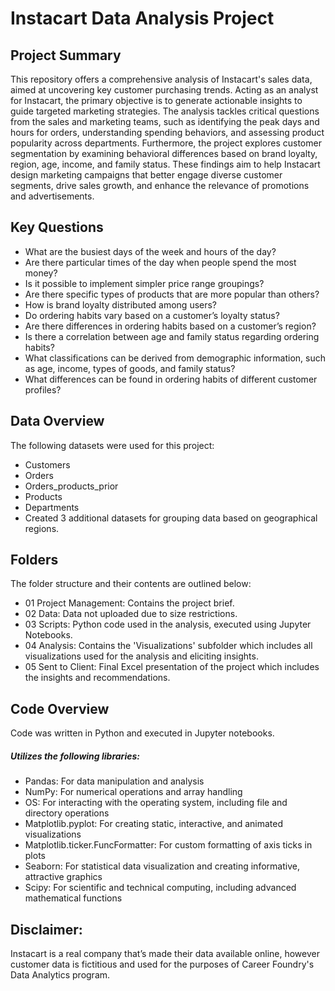 # Instacart Data Analysis Project

## Project Summary
This repository offers a comprehensive analysis of Instacart's sales data, aimed at uncovering key customer purchasing trends. Acting as an analyst for Instacart, the primary objective is to generate actionable insights to guide targeted marketing strategies. The analysis tackles critical questions from the sales and marketing teams, such as identifying the peak days and hours for orders, understanding spending behaviors, and assessing product popularity across departments. Furthermore, the project explores customer segmentation by examining behavioral differences based on brand loyalty, region, age, income, and family status. These findings aim to help Instacart design marketing campaigns that better engage diverse customer segments, drive sales growth, and enhance the relevance of promotions and advertisements.

## Key Questions
- What are the busiest days of the week and hours of the day?
- Are there particular times of the day when people spend the most money?
- Is it possible to implement simpler price range groupings?
- Are there specific types of products that are more popular than others?
- How is brand loyalty distributed among users?
- Do ordering habits vary based on a customer’s loyalty status?
- Are there differences in ordering habits based on a customer’s region?
- Is there a correlation between age and family status regarding ordering habits?
- What classifications can be derived from demographic information, such as age, income, types of goods, and family status?
- What differences can be found in ordering habits of different customer profiles?

## Data Overview
The following datasets were used for this project:
- Customers
- Orders
- Orders_products_prior
- Products
- Departments 
- Created 3 additional datasets for grouping data based on geographical regions.

## Folders
The folder structure and their contents are outlined below:
- 01 Project Management: Contains the project brief.
- 02 Data: Data not uploaded due to size restrictions.
- 03 Scripts: Python code used in the analysis, executed using Jupyter Notebooks.
- 04 Analysis: Contains the 'Visualizations' subfolder which includes all visualizations used for the analysis and eliciting insights.
- 05 Sent to Client: Final Excel presentation of the project which includes the insights and recommendations.

## Code Overview
Code was written in Python and executed in Jupyter notebooks.
##### Utilizes the following libraries:
- Pandas: For data manipulation and analysis
- NumPy: For numerical operations and array handling
- OS: For interacting with the operating system, including file and directory operations
- Matplotlib.pyplot: For creating static, interactive, and animated visualizations
- Matplotlib.ticker.FuncFormatter: For custom formatting of axis ticks in plots
- Seaborn: For statistical data visualization and creating informative, attractive graphics
- Scipy: For scientific and technical computing, including advanced mathematical functions

## Disclaimer: 
Instacart is a real company that’s made their data available online, however customer data is fictitious and used for the purposes of Career Foundry's Data Analytics program. 
